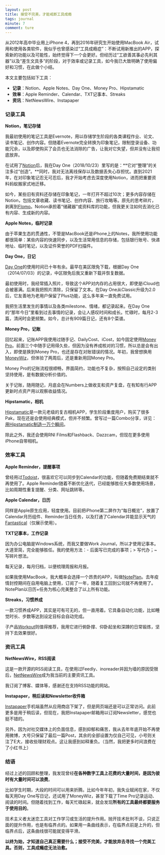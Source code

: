 ```yaml
---
layout: post
title: 接受不完美，才能戒断工具成瘾
tags: journal
minute: 7
comment: ture
---
```


从2012年高中毕业用上iPhone 4，再到2016年研究生开始使用MacBook Air，试用和使用各类软件，我似乎也曾感染过“工具成瘾症”：不断试用新推出的APP，探索新的功能以及可能性，始终觉得下一个会更好。但经历过“工欲善其事必先利其器”以及“差生文具多”的阶段，对于效率或记录工具，如今我已大致明确了使用偏好和习惯，在此做个小结。

本文主要包括如下工具：

- **记录**：Notion、Apple Notes、Day One、Money Pro、Hipstamatic
- **效率**：Apple Reminder、Calendar、TXT记事本、Streaks
- **资讯**：NetNewsWire、Instapaper

### 记录工具

**Notion，笔记存储**

我最初使用的笔记工具是Evernote，用以存储学生阶段的各类课程作业、论文、读书笔记、创作内容。但随着Evernote完全转换为印象笔记，限制登录设备、功能冗余，以及即使购买了会员也无法消除的广告，让我对它失望，但并没有让我彻底放弃。

在试用了[Notion](https://www.notion.so)后，我在Day One（2018/10/23）里写的是：**它对“整理”的关注多过“创造”。**同时，我对无法离线保存以及数据丢失心存担忧。直到2021年，在对印象笔记忍无可忍后，我才开始考虑去深度使用Notion，进而把重要资料蚂蚁搬家式地迁移。

如今，某些旧有资料还存储在印象笔记，一年打开不超过10次；更多内容存储在Notion，包括文章收藏、读书笔记、创作内容、旅行攻略等。原先的思考碎片，剥离到[Flomo](https://flomoapp.com/)。Notion承担着“储藏器”或资料库的功能，但我更关注如何去消化已有内容、生成新的内容。

**Apple Notes，临时记录**

由于苹果生态的贯通性，不管是MacBook还是iPhone上的Notes，我所使用功能都很简单：某些内容的快速同步，以及生活常用信息的存储，包括银行账号、快递地址、临时笔记，以及证件荣誉的PDF扫描件。

**Day One，日记**

[Day One](https://dayoneapp.com/)的使用时间已十年有余。最早在美区限免下载，根据Day One（2014/07/03）的记录，中区限免后我又重新下载并恢复数据。

最初使用时，我经常插入照片，导致这个APP对内存的占用很大，即使是iCloud也会被塞满。后来我把照片清除，只保留了文本。在Day One从Classic升级为2.0后，它友善地为老用户保留了Plus功能，这么多年来一直免费试用。

我把生活里发生的事情以及各类milestone、情绪，都记录起来。在Day One的“那年今日”里看到过去事情的记录，会让人感叹时间和成长。忙碌时，每月2-3篇，清闲时会更频繁。如今，总计有909篇日记，还有8个菜谱。

**Money Pro，记账**

回忆起来，记账APP我使用过随手记、DailyCost、iCost，如今固定使用[Money Pro](https://money.pro/cn/iphone/)。前面三个中随手记用得久些，但因为没有养成核对的习惯，所以总是会有出入，即使是换到Money Pro，也还是存在对账错误的情况。年初，我曾想换用[MoneyWiz](https://www.wiz.money/)，但体验了两周后，还是重新用回Money Pro。

Money Pro的记账流程很顺畅，界面简约，功能也不复杂，按照自己设定的类别坚持使用，是有数据分析价值的。

关于记账，随用随记，月底会在Numbers上做收支和资产复盘，在有知有行APP更新时点资产用以观察收益情况。

**Hipstamatic，相机**

[Hipstamatic](https://hipstamatic.app/hello)是一款元老级的复古相机APP，学生阶段重度用户，购买了很多Pak，现在还是会使用经典模式，但并不频繁。曾写过一篇Combo分享，详见：[用Hipstamatic制造一万个瞬间](https://sspai.com/post/41366)。

除此之外，我还会使用RNI Films和Flashback、Dazzcam，但现在更多使用iPhone自带相机。

### 效率工具

**Apple Reminder，提醒事项**

曾经用过[Todoist](https://todoist.com/zh-CN)，很喜欢它可以同步到Calendar的功能，但随着免费期结束就不再使用了。Apple Reminder随着不断优化迭代，已经能够胜任大多数使用场景，比如周期性重复提醒、分类、网址跳转等。

**Apple Calendar，日历**

同样是Apple原生应用，轻度使用。目前把iPhone第二屏作为“每日概览”，放置了Calendar月历组件、Reminder当日任务，以及打通了Calendar并能显示天气的[Fantastical](https://flexibits.com/fantastical)（仅展示使用）。

**TXT记事本，工作记录**

因为办公电脑是Windows系统，而我又要做Work Journal，所以才使用记事本。大道至简，完全能够胜任。我的使用方法：- 后面写已完成的事项；> 写代办；~ 写碎片想法。

每天记录，每月归档，以便梳理周报和月报。

如果我使用MacBook，我大概率会选择一个昂贵的APP，叫做[NotePlan](https://noteplan.co/)。去年疫情封控期间在自用电脑上使用，订阅了一年，随着复工回到公司就不再使用了。NotePlan以日历+任务为核心完美整合了以上所有功能。

**Streaks，习惯养成**

一款习惯养成APP，其实是可有可无的，但一直用着。它具备自动化功能，比如睡觉时长、步数等达到设定目标会自动完成。

子产品[Workout](https://streaksworkout.app/)则值得推荐，我用它进行俯卧撑、仰卧起坐和深蹲的日常锻炼，坚持下去效果很好。

### 资讯工具

**NetNewsWire，RSS阅读**

这是一款开源的RSS阅读工具，在使用过Feedly、inoreader并因为墙的原因受限后，[NetNewsWire](https://netnewswire.com/)成为我当前的主要资讯工具。

我订阅了博客、媒体等，感谢还在支持RSS功能的网站。

**Instapaper，稍后读和Newsletter收件箱**

[Instapaper](https://www.instapaper.com/)手机端虽然从应用商店下架了，但是网页端还是可以正常访问。此前更多是用于稍后读，但现在，我把Instapaper邮箱用以订阅Newsletter，感觉也挺不错的。

另外，因为对社交媒体上的负面信息，感到抑郁和痛苦，我从去年年底开始不再使用微博，大号只保留了最后一篇Post，其余的全部设置为仅自己可见，小号则关注了E大，接收些理财观点。这让我感到如释重负。（当然，我把更多时间浪费在了小红书上）

### 结语

经过上述的回顾和整理，我发现曾经**在各种数字工具上花费的大量时间，是因为彼时有大量时间可以浪费**。

比如学生时期，大段的时间可以用来折腾。比如今年年初，我失业赋闲在家，不仅每天用Day One写日记，还试用了MoneyWiz，甚至下载了Time Pro记录运动、阅读的时间。但随着找到工作，每天忙碌起来，就会发现**所有的工具最终都要服务于使用目的**。

技术主义者太迷恋工具对工作学习或生活的提升作用。抛开技术批判不谈，只说正面的提升作用，也是有临界点的。如果用一条曲线表示，在临界点前是上升的，但临界点后，这条曲线很可能就变得平滑。

**以终为始，才知道自己真正需要什么；接受不完美，才能放弃去寻找一个完美工具。否则，工具成瘾症无法治愈。**
